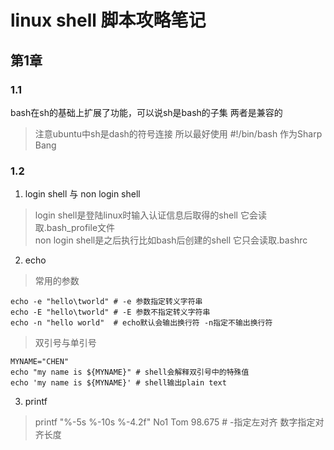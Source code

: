 # linux shell 脚本攻略笔记
## 第1章
### 1.1
bash在sh的基础上扩展了功能，可以说sh是bash的子集 两者是兼容的<br>
> 注意ubuntu中sh是dash的符号连接 所以最好使用 #!/bin/bash 作为Sharp Bang
### 1.2
1. login shell 与 non login shell
> login shell是登陆linux时输入认证信息后取得的shell 它会读取.bash_profile文件<br>
> non login shell是之后执行比如bash后创建的shell  它只会读取.bashrc
2. echo
> 常用的参数<br>
```Shell
echo -e "hello\tworld" # -e 参数指定转义字符串
echo -E "hello\tworld" # -E 参数不指定转义字符串
echo -n "hello world"  # echo默认会输出换行符 -n指定不输出换行符
```
> 双引号与单引号<br>
```Shell
MYNAME="CHEN"
echo "my name is ${MYNAME}" # shell会解释双引号中的特殊值
echo 'my name is ${MYNAME}' # shell输出plain text
```
3. printf
> printf "%-5s %-10s %-4.2f" No1 Tom 98.675 # -指定左对齐 数字指定对齐长度
